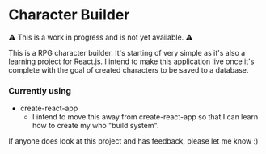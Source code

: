 # Character Builder

⚠️ This is a work in progress and is not yet available. ⚠️

This is a RPG character builder. It's starting of very simple as it's also a learning project for React.js. I intend to make this application live once it's complete with the goal of created characters to be saved to a database. 

### Currently using

- create-react-app
  - I intend to move this away from create-react-app so that I can learn how to create my who "build system".


If anyone does look at this project and has feedback, please let me know :)
